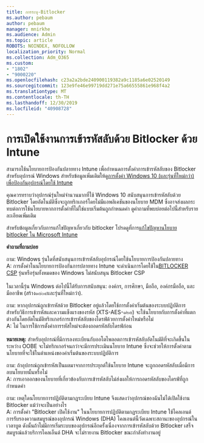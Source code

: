 ```yaml
---
title: การระบุ-Bitlocker
ms.author: pebaum
author: pebaum
manager: mnirkhe
ms.audience: Admin
ms.topic: article
ROBOTS: NOINDEX, NOFOLLOW
localization_priority: Normal
ms.collection: Adm_O365
ms.custom:
- "1802"
- "9000220"
ms.openlocfilehash: c23a2a2bde240900119382a9c1185a6e02520149
ms.sourcegitcommit: 123e9fe46e99719dd271e75a66555861e968f4a2
ms.translationtype: MT
ms.contentlocale: th-TH
ms.lasthandoff: 12/30/2019
ms.locfileid: "40908728"
---
```

# <a name="enabling-bitlocker-encryption-with-intune"></a>การเปิดใช้งานการเข้ารหัสลับด้วย Bitlocker ด้วย Intune

 สามารถใช้นโยบายการป้องกันปลายทาง Intune เพื่อกำหนดการตั้งค่าการเข้ารหัสลับของ Bitlocker สำหรับอุปกรณ์ Windows สำหรับข้อมูลเพิ่มเติมให้ดู[การตั้งค่า Windows 10 (และรุ่นที่ใหม่กว่า) เพื่อป้องกันอุปกรณ์โดยใช้ Intune](https://docs.microsoft.com/intune/endpoint-protection-windows-10#windows-encryption)
 
คุณควรทราบว่าอุปกรณ์รุ่นใหม่จำนวนมากที่ใช้ Windows 10 สนับสนุนการเข้ารหัสลับด้วย Bitlocker โดยอัตโนมัติซึ่งจะถูกทริกเกอร์โดยไม่มีแอพลิเคชันของนโยบาย MDM ซึ่งอาจส่งผลกระทบต่อการใช้นโยบายหากการตั้งค่าที่ไม่ใช่แบบเริ่มต้นถูกกำหนดค่า ดูคำถามที่พบบ่อยต่อไปนี้สำหรับรายละเอียดเพิ่มเติม
 
สำหรับข้อมูลเกี่ยวกับการแก้ไขปัญหาเกี่ยวกับ bitlocker โปรดดูที่การ[แก้ไขปัญหานโยบาย bitlocker ใน Microsoft Intune](https://docs.microsoft.com/intune/protect/troubleshoot-bitlocker-policies)
 
 
**คำถามที่ถามบ่อย**

 ถาม: Windows รุ่นใดที่สนับสนุนการเข้ารหัสลับอุปกรณ์โดยใช้นโยบายการป้องกันปลายทาง<br>
 A: การตั้งค่าในนโยบายการป้องกันการปลายทาง Intune จะดำเนินการโดยใช้ใน[BITLOCKER CSP](https://docs.microsoft.com/windows/client-management/mdm/bitlocker-csp) รุ่นหรือรุ่นทั้งหมดของ Windows ไม่สนับสนุน Bitlocker CSP <br><br>
      ในเวลานี้รุ่น Windows ต่อไปนี้ได้รับการสนับสนุน: องค์กร, การศึกษา, มือถือ, องค์กรมือถือ, และมืออาชีพ (สร้าง๑๘๐๙และรุ่นที่ใหม่กว่า).
 
ถาม: หากอุปกรณ์ถูกเข้ารหัสด้วย Bitlocker อยู่แล้วโดยใช้การตั้งค่าเริ่มต้นของระบบปฏิบัติการสำหรับวิธีการเข้ารหัสและความแข็งแรงของรหัส (XTS-AES-๑๒๘) จะใช้นโยบายกับการตั้งค่าที่แตกต่างกันโดยอัตโนมัติทริกเกอร์การเข้ารหัสลับของไดรฟ์ด้วยการตั้งค่าใหม่หรือไม่<br>
A: ไม่ ในการใช้การตั้งค่าการรหัสใหม่จะต้องถอดรหัสลับไดรฟ์ก่อน<br><br>
**หมายเหตุ:** สำหรับอุปกรณ์ที่มีการลงทะเบียนกับออโตไพลอตการเข้ารหัสลับอัตโนมัติที่จะเกิดขึ้นในระหว่าง OOBE จะไม่ทริกเกอร์จนกว่าจะมีการประเมินนโยบาย Intune ซึ่งจะช่วยให้การตั้งค่าตามนโยบายที่จะใช้ในตำแหน่งของค่าเริ่มต้นของระบบปฏิบัติการ
 
ถาม: ถ้าอุปกรณ์ถูกเข้ารหัสเป็นผลมาจากการประยุกต์ใช้นโยบาย Intune จะถูกถอดรหัสลับเมื่อมีการลบนโยบายนั้นหรือไม่<br>
A: การเอาออกของนโยบายที่เกี่ยวข้องกับการเข้ารหัสลับไม่ส่งผลให้การถอดรหัสลับของไดรฟ์ที่ถูกกำหนดค่า
 
ถาม: เหตุใดนโยบายการปฏิบัติตามกฎระเบียบ Intune จึงแสดงว่าอุปกรณ์ของฉันไม่ได้เปิดใช้งาน Bitlocker แม้ว่าจะเป็นอย่างไร<br>
A: การตั้งค่า "Bitlocker เปิดใช้งาน" ในนโยบายการปฏิบัติตามกฎระเบียบ Intune ใช้ไคลเอนต์การรับรองความสมบูรณ์ของอุปกรณ์ Windows (DHA) ไคลเอนต์นี้วัดเฉพาะสถานะของอุปกรณ์ในเวลาบูต ดังนั้นถ้าไม่มีการเริ่มระบบของอุปกรณ์อีกครั้งเนื่องจากการเข้ารหัสลับด้วย Bitlocker เสร็จสมบูรณ์แล้วบริการไคลเอ็นต์ DHA จะไม่รายงาน Bitlocker ขณะกำลังทำงานอยู่
 
 
